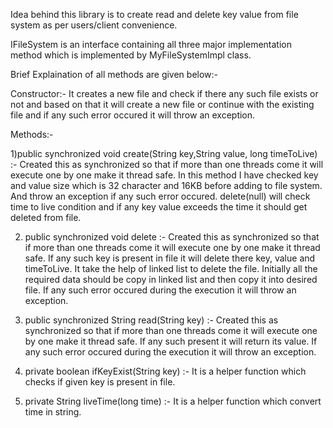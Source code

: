 Idea behind this library is to create read and delete key value from file system as per users/client convenience.

IFileSystem is an interface containing all three major implementation method which is implemented by MyFileSystemImpl class.

Brief Explaination of all methods are given below:-

Constructor:- It creates a new file and check if there any such file exists or not and based on that it will create a new file or continue with the existing file and if any such error occured it will throw an exception.

Methods:-

1)public synchronized void create(String key,String value, long timeToLive) :-  Created this as synchronized so that if more than one threads come it will execute one by one make it thread safe. In this method I have checked key and value size which is 32 character and 16KB before adding to file system. And throw an exception if any such error occured.
delete(null) will check time to live condition and if any key value exceeds the time it should get deleted from file.

2) public synchronized void delete :- Created this as synchronized so that if more than one threads come it will execute one by one make it thread safe. If any such key is present in file it will delete there key, value and timeToLive. It take the help of linked list to delete the file. Initially all the required data should be copy in linked list and then copy it into desired file. If any such error occured during the execution it will throw an exception.

3) public synchronized String read(String key) :- Created this as synchronized so that if more than one threads come it will execute one by one make it thread safe. If any such present it will return its value. If any such error occured during the execution it will throw an exception.

4) private boolean ifKeyExist(String key) :- It is a helper function which checks if given key is present in file.

5) private String liveTime(long time) :- It is a helper function which convert time in string.
